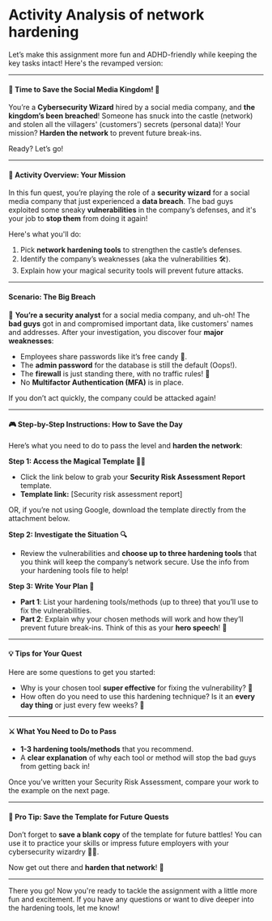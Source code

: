 # Activity Analysis of network hardening

Let’s make this assignment more fun and ADHD-friendly while keeping the key tasks intact! Here's the revamped version:

***

#### 🚨 Time to Save the Social Media Kingdom! 🚨

You’re a **Cybersecurity Wizard** hired by a social media company, and **the kingdom’s been breached**! Someone has snuck into the castle (network) and stolen all the villagers' (customers') secrets (personal data)! Your mission? **Harden the network** to prevent future break-ins.

Ready? Let’s go!

***

#### **👑 Activity Overview: Your Mission**

In this fun quest, you’re playing the role of a **security wizard** for a social media company that just experienced a **data breach**. The bad guys exploited some sneaky **vulnerabilities** in the company’s defenses, and it's your job to **stop them** from doing it again!

Here's what you'll do:

1. Pick **network hardening tools** to strengthen the castle’s defenses.
2. Identify the company’s weaknesses (aka the vulnerabilities 🛠️).
3. Explain how your magical security tools will prevent future attacks.

***

#### **Scenario: The Big Breach**

🎯 **You’re a security analyst** for a social media company, and uh-oh! The **bad guys** got in and compromised important data, like customers' names and addresses. After your investigation, you discover four **major weaknesses**:

* Employees share passwords like it’s free candy 🍬.
* The **admin password** for the database is still the default (Oops!).
* The **firewall** is just standing there, with no traffic rules! 🚦
* No **Multifactor Authentication (MFA)** is in place.

If you don’t act quickly, the company could be attacked again!

***

#### **🎮 Step-by-Step Instructions: How to Save the Day**

Here’s what you need to do to pass the level and **harden the network**:

**Step 1: Access the Magical Template 🧙‍♂️**

* Click the link below to grab your **Security Risk Assessment Report** template.
* **Template link:** \[Security risk assessment report]

OR, if you’re not using Google, download the template directly from the attachment below.

**Step 2: Investigate the Situation 🔍**

* Review the vulnerabilities and **choose up to three hardening tools** that you think will keep the company’s network secure. Use the info from your hardening tools file to help!

**Step 3: Write Your Plan 📜**

* **Part 1**: List your hardening tools/methods (up to three) that you’ll use to fix the vulnerabilities.
* **Part 2**: Explain why your chosen methods will work and how they’ll prevent future break-ins. Think of this as your **hero speech**! 🎤

***

#### **💡 Tips for Your Quest**

Here are some questions to get you started:

* Why is your chosen tool **super effective** for fixing the vulnerability? 💪
* How often do you need to use this hardening technique? Is it an **every day thing** or just every few weeks? 🔄

***

#### **⚔️ What You Need to Do to Pass**

* **1-3 hardening tools/methods** that you recommend.
* A **clear explanation** of why each tool or method will stop the bad guys from getting back in!

Once you’ve written your Security Risk Assessment, compare your work to the example on the next page.

***

#### **🎯 Pro Tip: Save the Template for Future Quests**

Don’t forget to **save a blank copy** of the template for future battles! You can use it to practice your skills or impress future employers with your cybersecurity wizardry 🧙‍♂️.

Now get out there and **harden that network**! 🏰

***

There you go! Now you're ready to tackle the assignment with a little more fun and excitement. If you have any questions or want to dive deeper into the hardening tools, let me know!
